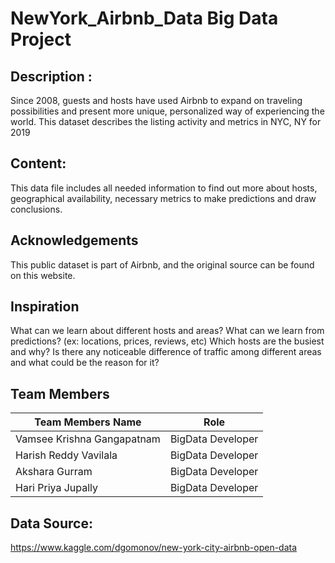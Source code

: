 # NewYork_Airbnb_Data Big Data Project


## Description :
Since 2008, guests and hosts have used Airbnb to expand on traveling possibilities and present more unique, personalized way of experiencing the world. This dataset describes the listing activity and metrics in NYC, NY for 2019

##  Content:
This data file includes all needed information to find out more about hosts, geographical availability, necessary metrics to make predictions and draw conclusions.

## Acknowledgements

This public dataset is part of Airbnb, and the original source can be found on this website.

## Inspiration
What can we learn about different hosts and areas?
What can we learn from predictions? (ex: locations, prices, reviews, etc)
Which hosts are the busiest and why?
Is there any noticeable difference of traffic among different areas and what could be the reason for it?

## Team Members

|Team Members Name  | Role |
| -------------     | ------------- |
| Vamsee Krishna Gangapatnam     | BigData Developer |
| Harish Reddy Vavilala     | BigData Developer  |
| Akshara Gurram    | BigData Developer  |
| Hari Priya Jupally   | BigData Developer  |

## Data Source:

   https://www.kaggle.com/dgomonov/new-york-city-airbnb-open-data



